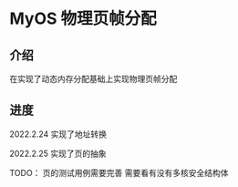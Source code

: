 # MyOS 物理页帧分配

## 介绍
在实现了动态内存分配基础上实现物理页帧分配

## 进度
2022.2.24
实现了地址转换

2022.2.25
实现了页的抽象

TODO：
    页的测试用例需要完善
    需要看有没有多核安全结构体
